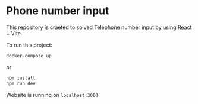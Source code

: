 # Phone number input

This repository is craeted to solved Telephone number input by using React + Vite

To run this project:

```bash
docker-compose up
```

or

```bash
npm install
npm run dev
```

Website is running on `localhost:3000`
